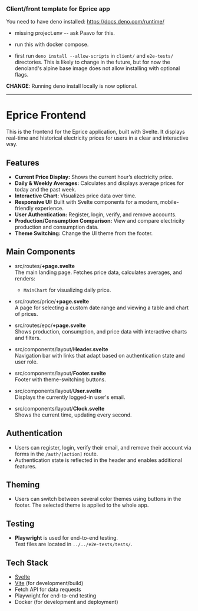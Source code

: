 ### Client/front template for Eprice app

You need to have deno installed: https://docs.deno.com/runtime/

* missing project.env -- ask Paavo for this.

* run this with docker compose.

* first run `deno install --allow-scripts` in `client/` and `e2e-tests/` directories. This is likely to change in the future, but for now the denoland's alpine base image does not allow installing with optional flags.

**CHANGE**: Running deno install locally is now optional. 

---

# Eprice Frontend

This is the frontend for the Eprice application, built with Svelte. It displays real-time and historical electricity prices for users in a clear and interactive way.

## Features

- **Current Price Display:** Shows the current hour’s electricity price.
- **Daily & Weekly Averages:** Calculates and displays average prices for today and the past week.
- **Interactive Chart:** Visualizes price data over time.
- **Responsive UI:** Built with Svelte components for a modern, mobile-friendly experience.
- **User Authentication:** Register, login, verify, and remove accounts.
- **Production/Consumption Comparison:** View and compare electricity production and consumption data.
- **Theme Switching:** Change the UI theme from the footer.

## Main Components

- src/routes/**+page.svelte**  
  The main landing page. Fetches price data, calculates averages, and renders:
  - `MainChart` for visualizing daily price.

- src/routes/price/**+page.svelte**  
  A page for selecting a custom date range and viewing a table and chart of prices.

- src/routes/epc/**+page.svelte**  
  Shows production, consumption, and price data with interactive charts and filters.

- src/components/layout/**Header.svelte**  
  Navigation bar with links that adapt based on authentication state and user role.

- src/components/layout/**Footer.svelte**  
  Footer with theme-switching buttons.

- src/components/layout/**User.svelte**  
  Displays the currently logged-in user's email.

- src/components/layout/**Clock.svelte**  
  Shows the current time, updating every second.

## Authentication

- Users can register, login, verify their email, and remove their account via forms in the `/auth/[action]` route.
- Authentication state is reflected in the header and enables additional features.

## Theming

- Users can switch between several color themes using buttons in the footer. The selected theme is applied to the whole app.

## Testing

- **Playwright** is used for end-to-end testing.  
  Test files are located in `../../e2e-tests/tests/`.

## Tech Stack

- [Svelte](https://svelte.dev/)
- [Vite](https://vitejs.dev/) (for development/build)
- Fetch API for data requests
- Playwright for end-to-end testing
- Docker (for development and deployment)


